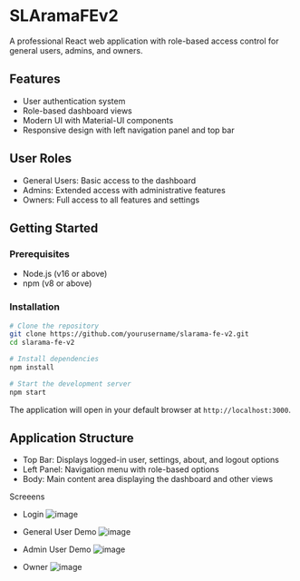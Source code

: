 # SLAramaFEv2

A professional React web application with role-based access control for general users, admins, and owners.

## Features

- User authentication system
- Role-based dashboard views
- Modern UI with Material-UI components
- Responsive design with left navigation panel and top bar

## User Roles

- General Users: Basic access to the dashboard
- Admins: Extended access with administrative features
- Owners: Full access to all features and settings

## Getting Started

### Prerequisites

- Node.js (v16 or above)
- npm (v8 or above)

### Installation

```bash
# Clone the repository
git clone https://github.com/yourusername/slarama-fe-v2.git
cd slarama-fe-v2

# Install dependencies
npm install

# Start the development server
npm start
```

The application will open in your default browser at `http://localhost:3000`.

## Application Structure

- Top Bar: Displays logged-in user, settings, about, and logout options
- Left Panel: Navigation menu with role-based options
- Body: Main content area displaying the dashboard and other views






Screeens 
- Login 
![image](https://github.com/user-attachments/assets/15681816-5026-4ae4-9743-b622719af371)


- General User Demo
![image](https://github.com/user-attachments/assets/03c348ef-624b-459f-a225-eb15cbd4afd4)

- Admin User Demo
![image](https://github.com/user-attachments/assets/c02099b2-711c-4358-8bfc-88c146948fae)

- Owner 
![image](https://github.com/user-attachments/assets/750ba694-0258-4e5c-ae96-62c2e1e5cea1)
